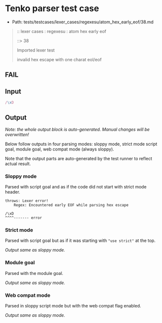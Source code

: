 # Tenko parser test case

- Path: tests/testcases/lexer_cases/regexesu/atom_hex_early_eof/38.md

> :: lexer cases : regexesu : atom hex early eof
>
> ::> 38
>
> Imported lexer test
>
> invalid hex escape with one charat eol/eof

## FAIL

## Input

`````js
/\xD
`````

## Output

_Note: the whole output block is auto-generated. Manual changes will be overwritten!_

Below follow outputs in four parsing modes: sloppy mode, strict mode script goal, module goal, web compat mode (always sloppy).

Note that the output parts are auto-generated by the test runner to reflect actual result.

### Sloppy mode

Parsed with script goal and as if the code did not start with strict mode header.

`````
throws: Lexer error!
    Regex: Encountered early EOF while parsing hex escape

/\xD
^^^^------- error
`````

### Strict mode

Parsed with script goal but as if it was starting with `"use strict"` at the top.

_Output same as sloppy mode._

### Module goal

Parsed with the module goal.

_Output same as sloppy mode._

### Web compat mode

Parsed in sloppy script mode but with the web compat flag enabled.

_Output same as sloppy mode._
